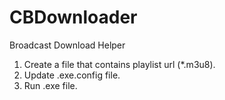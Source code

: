 # CBDownloader
Broadcast Download Helper

1. Create a file that contains playlist url (*.m3u8).
2. Update .exe.config file.
3. Run .exe file.
